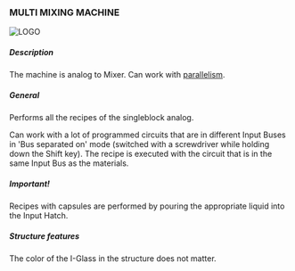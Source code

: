 ### MULTI MIXING MACHINE

![LOGO](https://gtimpact.space/media/gregtech/ParMix.png)

##### Description

The machine is analog to Mixer. Can work with [parallelism](/mechanics#parallelism).

##### General

Performs all the recipes of the singleblock analog.

Can work with a lot of programmed circuits that are in different Input Buses in 'Bus separated on' mode (switched with a screwdriver while holding down the Shift key). The recipe is executed with the circuit that is in the same Input Bus as the materials.

##### Important!

Recipes with capsules are performed by pouring the appropriate liquid into the Input Hatch.

##### Structure features

The color of the I-Glass in the structure does not matter.
